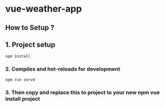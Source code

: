 # vue-weather-app
## How to Setup ? 
## 1. Project setup
```
npm install
```

### 2. Compiles and hot-reloads for development
```
npm run serve
```

### 3. Then copy and replace this to project to your new npm vue install project
